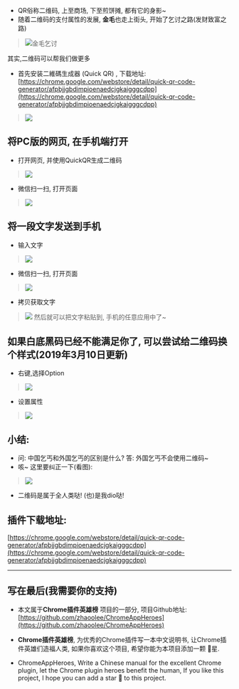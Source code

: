 * QR俗称二维码, 上至商场, 下至煎饼摊, 都有它的身影~
* 随着二维码的支付属性的发展, **金毛**也走上街头, 开始了乞讨之路\(发财致富之路\)
> ![金毛乞讨](https://v2fy.com/asset/013_quick_qr/fb0a30e00de841cba30fac29b9a4c7ea.jpeg)

其实,二维码可以帮我们做更多

* 首先安装二維碼生成器 \(Quick QR\) , 下载地址: [https://chrome.google.com/webstore/detail/quick-qr-code-generator/afpbjjgbdimpioenaedcjgkaigggcdpp](https://chrome.google.com/webstore/detail/quick-qr-code-generator/afpbjjgbdimpioenaedcjgkaigggcdpp)
> ![](https://v2fy.com/asset/013_quick_qr/4387b0c2c4114f89adb5f0daca4f0e7d.png)

## 将PC版的网页, 在手机端打开

* 打开网页, 并使用QuickQR生成二维码
> ![](https://v2fy.com/asset/013_quick_qr/eb68652407f44361938461fec4faf282.png)
* 微信扫一扫, 打开页面
> ![](https://v2fy.com/asset/013_quick_qr/67611ba21cb54df9a7a1f3aa9d890824.png)

## 将一段文字发送到手机

* 输入文字
> ![](https://v2fy.com/asset/013_quick_qr/bc7651c9224a425ca1b47ff8cc2f5adf.png)
* 微信扫一扫, 打开页面
> ![](https://v2fy.com/asset/013_quick_qr/7c785850f68341f8ab95a9db4663492e.png)
* 拷贝获取文字
> ![](https://v2fy.com/asset/013_quick_qr/2a929355f8dd4f9b87afcc68586a0047.png)
> 然后就可以把文字粘贴到, 手机的任意应用中了~

## 如果白底黑码已经不能满足你了, 可以尝试给二维码换个样式(2019年3月10日更新)
- 右键,选择Option
> ![](https://v2fy.com/asset/013_quick_qr/5b6ec96569c448bc8e17906067bd28ea.png)
- 设置属性
> ![](https://v2fy.com/asset/013_quick_qr/85a23dfbd1d64738a808b0e7eb6ea6f5.png)





## 小结:

* 问: 中国乞丐和外国乞丐的区别是什么? 答: 外国乞丐不会使用二维码~
* 咳~ 这里要纠正一下\(看图\):
> ![](https://v2fy.com/asset/013_quick_qr/103772f5342e40ebafb810ac6360ab00.jpeg)
* 二维码是属于全人类哒! \(也\)是我dio哒!

## 插件下载地址:

[https://chrome.google.com/webstore/detail/quick-qr-code-generator/afpbjjgbdimpioenaedcjgkaigggcdpp](https://chrome.google.com/webstore/detail/quick-qr-code-generator/afpbjjgbdimpioenaedcjgkaigggcdpp)

---

## 写在最后\(我需要你的支持\)

* 本文属于**Chrome插件英雄榜** 项目的一部分, 项目Github地址: [https://github.com/zhaoolee/ChromeAppHeroes](https://github.com/zhaoolee/ChromeAppHeroes)

* **Chrome插件英雄榜**, 为优秀的Chrome插件写一本中文说明书, 让Chrome插件英雄们造福人类, 如果你喜欢这个项目, 希望你能为本项目添加一颗 🌟星.

* ChromeAppHeroes, Write a Chinese manual for the excellent Chrome plugin, let the Chrome plugin heroes benefit the human, If you like this project, I hope you can add a star 🌟 to this project.



